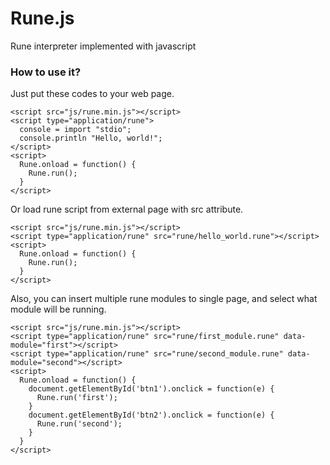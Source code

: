 # Rune.js
Rune interpreter implemented with javascript

### How to use it?
Just put these codes to your web page.
```
<script src="js/rune.min.js"></script>
<script type="application/rune">
  console = import "stdio";
  console.println "Hello, world!";
</script>
<script>
  Rune.onload = function() {
    Rune.run();
  }
</script>
```

Or load rune script from external page with src attribute.
```
<script src="js/rune.min.js"></script>
<script type="application/rune" src="rune/hello_world.rune"></script>
<script>
  Rune.onload = function() {
    Rune.run();
  }
</script>
```

Also, you can insert multiple rune modules to single page, and select what module will be running.
```
<script src="js/rune.min.js"></script>
<script type="application/rune" src="rune/first_module.rune" data-module="first"></script>
<script type="application/rune" src="rune/second_module.rune" data-module="second"></script>
<script>
  Rune.onload = function() {
    document.getElementById('btn1').onclick = function(e) {
      Rune.run('first');
    }
    document.getElementById('btn2').onclick = function(e) {
      Rune.run('second');
    }
  }
</script>
```
